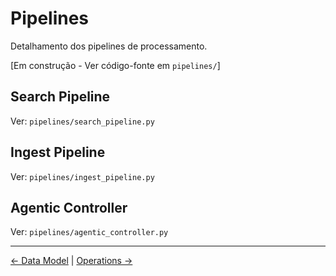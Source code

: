 <!-- SPDX-License-Identifier: MIT | (c) 2025 Leopoldo Carvalho Correia de Lima -->

# Pipelines

Detalhamento dos pipelines de processamento.

[Em construção - Ver código-fonte em `pipelines/`]

## Search Pipeline
Ver: `pipelines/search_pipeline.py`

## Ingest Pipeline  
Ver: `pipelines/ingest_pipeline.py`

## Agentic Controller
Ver: `pipelines/agentic_controller.py`

---

[← Data Model](DATA_MODEL.md) | [Operations →](../operations/DEPLOYMENT_GUIDE.md)

